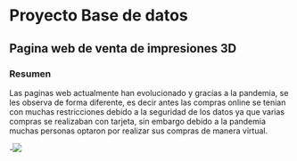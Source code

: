 # Proyecto Base de datos
## Pagina web de venta de impresiones 3D 
### Resumen

Las paginas web actualmente han evolucionado y gracias a la pandemia, se les observa de forma diferente, es decir antes las compras online se tenian con muchas restricciones debido a la seguridad de los datos ya que varias compras se realizaban con tarjeta, sin embargo debido a la pandemia muchas personas optaron por realizar sus compras de manera virtual. 

-![](https://static.vecteezy.com/system/resources/previews/012/817/703/original/html5-css3-js-icon-set-web-development-logo-icon-set-of-html-css-and-javascript-programming-symbol-free-vector.jpg)

#


